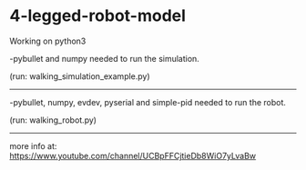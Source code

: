 # 4-legged-robot-model
Working on python3

-pybullet and numpy needed to run the simulation.

(run: walking_simulation_example.py)
_______________________________________________________________________

-pybullet, numpy, evdev, pyserial and simple-pid needed to run the robot.

(run: walking_robot.py)
_______________________________________________________________________

more info at: https://www.youtube.com/channel/UCBpFFCjtieDb8WiO7yLvaBw
